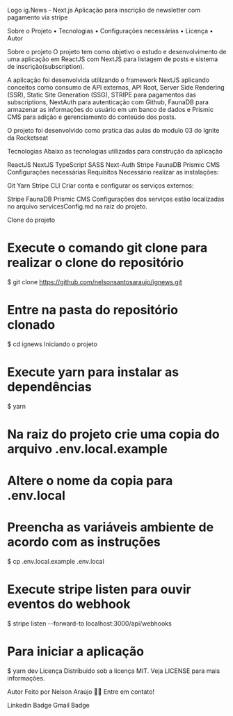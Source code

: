 Logo
ig.News - Next.js
Aplicação para inscrição de newsletter com pagamento via stripe

Sobre o Projeto • Tecnologias • Configurações necessárias • Licença • Autor

Sobre o projeto
O projeto tem como objetivo o estudo e desenvolvimento de uma aplicação em ReactJS com NextJS para listagem de posts e sistema de inscrição(subscription).

A aplicação foi desenvolvida utilizando o framework NextJS aplicando conceitos como consumo de API externas, API Root, Server Side Rendering (SSR), Static Site Generation (SSG), STRIPE para pagamentos das subscriptions, NextAuth para autenticação com Github, FaunaDB para armazenar as informações do usuário em um banco de dados e Prismic CMS para adição e gerenciamento do conteúdo dos posts.

O projeto foi desenvolvido como pratica das aulas do modulo 03 do Ignite da Rocketseat

Tecnologias
Abaixo as tecnologias utilizadas para construção da aplicação

ReactJS
NextJS
TypeScript
SASS
Next-Auth
Stripe
FaunaDB
Prismic CMS
Configurações necessárias
Requisitos
Necessário realizar as instalações:

Git
Yarn
Stripe CLI
Criar conta e configurar os serviços externos:

Stripe
FaunaDB
Prismic CMS
Configurações dos serviços estão localizadas no arquivo servicesConfig.md na raiz do projeto.

Clone do projeto
# Execute o comando git clone para realizar o clone do repositório
$ git clone https://github.com/nelsonsantosaraujo/ignews.git
# Entre na pasta do repositório clonado
$ cd ignews
Iniciando o projeto
# Execute yarn para instalar as dependências
$ yarn

# Na raiz do projeto crie uma copia do arquivo .env.local.example
# Altere o nome da copia para .env.local
# Preencha as variáveis ambiente de acordo com as instruções
$ cp .env.local.example .env.local

# Execute stripe listen para ouvir eventos do webhook
$ stripe listen --forward-to localhost:3000/api/webhooks 

# Para iniciar a aplicação
$ yarn dev
Licença
Distribuído sob a licença MIT. Veja LICENSE para mais informações.

Autor
Feito por Nelson Araújo 👋🏽 Entre em contato!

Linkedin Badge Gmail Badge
